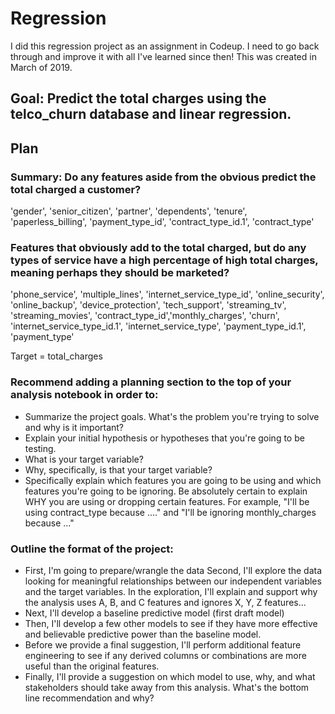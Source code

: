 # Regression

I did this regression project as an assignment in Codeup. I need to go back through and improve it with all I've learned since then! This was created in March of 2019.

## Goal: Predict the total charges using the telco_churn database and linear regression.

## Plan
### Summary: Do any features aside from the obvious predict the total charged a customer?
 'gender', 'senior_citizen', 'partner', 'dependents', 'tenure', 'paperless_billing', 'payment_type_id', 'contract_type_id.1', 'contract_type'

### Features that obviously add to the total charged, but do any types of service have a high percentage of high total charges, meaning perhaps they should be marketed?
 'phone_service', 'multiple_lines', 'internet_service_type_id', 'online_security', 'online_backup', 'device_protection', 'tech_support', 'streaming_tv', 'streaming_movies', 'contract_type_id','monthly_charges', 'churn', 'internet_service_type_id.1', 'internet_service_type', 'payment_type_id.1', 'payment_type'

Target = total_charges

### Recommend adding a planning section to the top of your analysis notebook in order to:

- Summarize the project goals. What's the problem you're trying to solve and why is it important?
- Explain your initial hypothesis or hypotheses that you're going to be testing.
- What is your target variable?
- Why, specifically, is that your target variable?
- Specifically explain which features you are going to be using and which features you're going to be ignoring. Be absolutely certain to explain WHY you are using or dropping certain features. For example, "I'll be using contract_type because ...." and "I'll be ignoring monthly_charges because ..."

### Outline the format of the project:
- First, I'm going to prepare/wrangle the data
Second, I'll explore the data looking for meaningful relationships between our independent variables and the target variables. In the exploration, I'll explain and support why the analysis uses A, B, and C features and ignores X, Y, Z features...
- Next, I'll develop a baseline predictive model (first draft model)
- Then, I'll develop a few other models to see if they have more effective and believable predictive power than the baseline model.
- Before we provide a final suggestion, I'll perform additional feature engineering to see if any derived columns or combinations are more useful than the original features.
- Finally, I'll provide a suggestion on which model to use, why, and what stakeholders should take away from this analysis. What's the bottom line recommendation and why?
